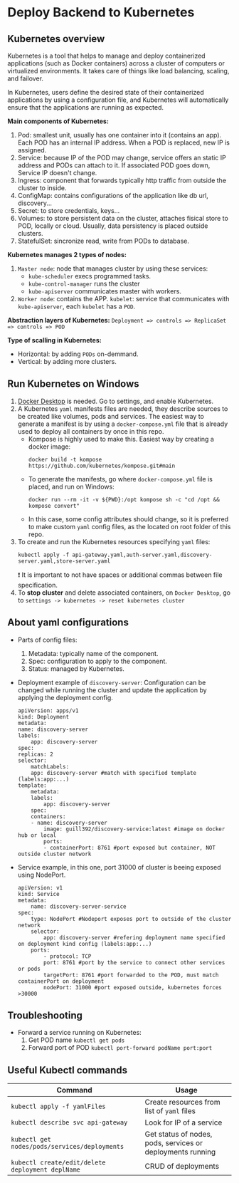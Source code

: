 # Deploy Backend to Kubernetes

## Kubernetes overview
Kubernetes is a tool that helps to manage and deploy containerized applications (such as Docker containers) across a cluster of computers or virtualized environments. It takes care of things like load balancing, scaling, and failover.

In Kubernetes, users define the desired state of their containerized applications by using a configuration file, and Kubernetes will automatically ensure that the applications are running as expected.

**Main components of Kubernetes:**
1. Pod: smallest unit, usually has one container into it (contains an app). Each POD has an internal IP address. When a POD is replaced, new IP is assigned.
2. Service: because IP of the POD may change, service offers an static IP address and PODs can attach to it. If associated POD goes down, Service IP doesn't change.
3. Ingress: component that forwards typically http traffic from outside the cluster to inside.
4. ConfigMap: contains configurations of the application like db url, discovery...
5. Secret: to store credentials, keys...
6. Volumes: to store persistent data on the cluster, attaches fisical store to POD, locally or cloud. Usually, data persistency is placed outside clusters.
7. StatefulSet: sincronize read, write from PODs to database.


**Kubernetes manages 2 types of nodes:**
1. `Master node`: node that manages cluster by using these services:
    - `kube-scheduler` execs programmed tasks.
    - `kube-control-manager` runs the cluster
    - `kube-apiserver` communicates master with workers.
2. `Worker node`: contains the APP.
    `kubelet`: service that communicates with `kube-apiserver`, each `kubelet` has a `POD`.

**Abstraction layers of Kubernetes:** `Deployment => controls => ReplicaSet => controls => POD`

**Type of scalling in Kubernetes:**
- Horizontal: by adding `PODs` on-demmand.
- Vertical: by adding more clusters.

## Run Kubernetes on Windows
1. [Docker Desktop](https://www.docker.com/products/docker-desktop/) is needed. Go to settings, and enable Kubernetes.
2. A Kubernetes `yaml` manifests files are needed, they describe sources to be created like volumes, pods and services. The easiest way to generate a manifest is by using a `docker-compose.yml` file that is already used to deploy all containers by once in this repo.
    - Kompose is highly used to make this. Easiest way by creating a docker image:
        ```
        docker build -t kompose https://github.com/kubernetes/kompose.git#main
        ```
    - To generate the manifests, go where `docker-compose.yml` file is placed, and run on Windows:
        ```
        docker run --rm -it -v ${PWD}:/opt kompose sh -c "cd /opt && kompose convert"
        ```
    - In this case, some config attributes should change, so it is preferred to make custom `yaml`  config files, as the located on root folder of this repo.
3. To create and run the Kubernetes resources specifying `yaml` files:
    ```
    kubectl apply -f api-gateway.yaml,auth-server.yaml,discovery-server.yaml,store-server.yaml
    ```
    :heavy_exclamation_mark: It is important to not have spaces or additional commas between file specification.
4. To **stop cluster** and delete associated containers, on `Docker Desktop`, go to `settings -> kubernetes -> reset kubernetes cluster`

## About yaml configurations
- Parts of config files:
    1. Metadata: typically name of the component.
    2. Spec: configuration to apply to the component.
    3. Status: managed by Kubernetes.

- Deployment example of `discovery-server`: Configuration can be changed while running the cluster and update the application by applying the deployment config.
    ```
    apiVersion: apps/v1
    kind: Deployment
    metadata:
    name: discovery-server
    labels:
        app: discovery-server
    spec:
    replicas: 2
    selector:
        matchLabels:
        app: discovery-server #match with specified template (labels:app:...)
    template:
        metadata:
        labels:
            app: discovery-server
        spec:
        containers:
        - name: discovery-server 
            image: guill392/discovery-service:latest #image on docker hub or local
            ports:
            - containerPort: 8761 #port exposed but container, NOT outside cluster network
    ```
- Service example, in this one, port 31000 of cluster is beeing exposed using NodePort.
    ```
    apiVersion: v1
    kind: Service
    metadata:
        name: discovery-server-service
    spec:
        type: NodePort #Nodeport exposes port to outside of the cluster network
        selector:
            app: discovery-server #refering deployment name specified on deployment kind config (labels:app:...)
        ports:
            - protocol: TCP
            port: 8761 #port by the service to connect other services or pods
            targetPort: 8761 #port forwarded to the POD, must match containerPort on deployment
            nodePort: 31000 #port exposed outside, kubernetes forces >30000
    ```

## Troubleshooting
- Forward a service running on Kubernetes:
    1. Get POD name `kubectl get pods` 
    2. Forward port of POD `kubectl port-forward podName port:port`

## Useful Kubectl commands
| Command | Usage | 
| --- | --- |
| `kubectl apply -f yamlFiles` | Create resources from list of `yaml` files |
| `kubectl describe svc api-gateway` | Look for IP of a service |
| `kubectl get nodes/pods/services/deployments` | Get status of nodes, pods, services or deployments running |
| `kubectl create/edit/delete deployment deplName` | CRUD of deployments |